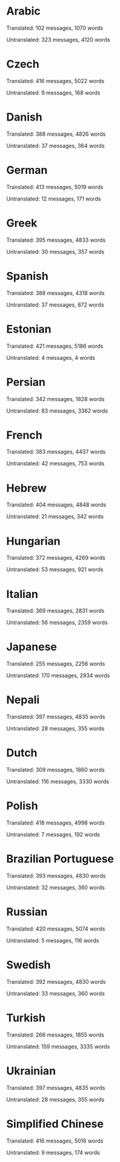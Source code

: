 # Arabic

Translated: 102 messages, 1070 words

Untranslated: 323 messages, 4120 words

# Czech

Translated: 416 messages, 5022 words

Untranslated: 9 messages, 168 words

# Danish

Translated: 388 messages, 4826 words

Untranslated: 37 messages, 364 words

# German

Translated: 413 messages, 5019 words

Untranslated: 12 messages, 171 words

# Greek

Translated: 395 messages, 4833 words

Untranslated: 30 messages, 357 words

# Spanish

Translated: 388 messages, 4318 words

Untranslated: 37 messages, 872 words

# Estonian

Translated: 421 messages, 5186 words

Untranslated: 4 messages, 4 words

# Persian

Translated: 342 messages, 1828 words

Untranslated: 83 messages, 3362 words

# French

Translated: 383 messages, 4437 words

Untranslated: 42 messages, 753 words

# Hebrew

Translated: 404 messages, 4848 words

Untranslated: 21 messages, 342 words

# Hungarian

Translated: 372 messages, 4269 words

Untranslated: 53 messages, 921 words

# Italian

Translated: 369 messages, 2831 words

Untranslated: 56 messages, 2359 words

# Japanese

Translated: 255 messages, 2256 words

Untranslated: 170 messages, 2934 words

# Nepali

Translated: 397 messages, 4835 words

Untranslated: 28 messages, 355 words

# Dutch

Translated: 309 messages, 1860 words

Untranslated: 116 messages, 3330 words

# Polish

Translated: 418 messages, 4998 words

Untranslated: 7 messages, 192 words

# Brazilian Portuguese

Translated: 393 messages, 4830 words

Untranslated: 32 messages, 360 words

# Russian

Translated: 420 messages, 5074 words

Untranslated: 5 messages, 116 words

# Swedish

Translated: 392 messages, 4830 words

Untranslated: 33 messages, 360 words

# Turkish

Translated: 266 messages, 1855 words

Untranslated: 159 messages, 3335 words

# Ukrainian

Translated: 397 messages, 4835 words

Untranslated: 28 messages, 355 words

# Simplified Chinese

Translated: 416 messages, 5016 words

Untranslated: 9 messages, 174 words
